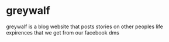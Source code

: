 # greywalf
greywalf is a blog website that posts stories on other peoples life expirences that we get from our facebook dms
